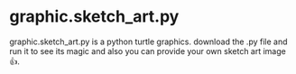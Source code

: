 # graphic.sketch_art.py


graphic.sketch_art.py is a python turtle graphics. download the .py file and run it to see its magic and also you can provide your own sketch art image👍.
